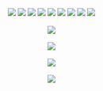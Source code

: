 <div align="center">
 <img src="https://capsule-render.vercel.app/api?type=waving&color=auto&height=200&section=header&text=Gusdndl%20Github!&fontSize=90" />
	<img src="https://img.shields.io/badge/Java-007396?style=flat&logo=Java&logoColor=white" />
	<img src="https://img.shields.io/badge/HTML5-E34F26?style=flat&logo=HTML5&logoColor=white" />
	<img src="https://img.shields.io/badge/JavaScript-F7DF1E?style=flat&logo=JavaScript&logoColor=white" />
	<img src="https://img.shields.io/badge/MySQL-4479A1?style=flat&logo=MySQL&logoColor=white" />
	<img src="https://img.shields.io/badge/Django-092E20?style=flat&logo=Django&logoColor=white" />
	<img src="https://img.shields.io/badge/spring-6DB33F?style=flat&logo=spring&logoColor=white" />
	<img src="https://img.shields.io/badge/react-61DAFB?style=flat&logo=react&logoColor=white" />
	<img src="https://img.shields.io/badge/CSS3-1572B6?style=flat&logo=CSS3&logoColor=white" /><br><br>
	<img src="https://github-readme-stats.vercel.app/api/top-langs/?username=gusdndl&layout=compact"><br><br>
	<img src="https://github-readme-stats.vercel.app/api?username=gusdndl&show_icons=true"><br><br>
	<img src="http://mazassumnida.wtf/api/v2/generate_badge?boj=millabong)](https://solved.ac/millabong"><br><br>
	<img src="http://mazassumnida.wtf/api/generate_badge?boj=millabong)](https://solved.ac/millabong">
</div>


